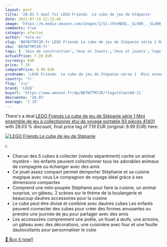 ```yaml
---
layout: post
title: '28.03 % deal for LEGO Friends  Le cube de jeu de Stépanie'
date: 2021-07-19 22:15:46
image: 'https://m.media-amazon.com/images/I/51-zVteND5L._SL500_._SL400_.jpg'
comments: true
category: ofertas
author: 'tole.es'
slug: 'B07W7TM72R-fr LEGO Friends Le cube de jeu de Stépanie série 1 Mini...'
sku: 'B07W7TM72R-fr'
tags: [ 'Jeux de construction','Jeux et Jouets','Jeux et jouets','lego', ]
actualPrice: 7.19 EUR
currency: EUR
price: 7.19
comparePrice: 9.99 EUR
prodname: 'LEGO Friends  Le cube de jeu de Stépanie série 1  Mini ensemble de jeu à collectionner  étui de voyage portable  93 pièces  41401'
country: 'fr'
flag: '🇫🇷'
brand: 'LEGO'
buyurl: 'https://www.amazon.fr/dp/B07W7TM72R/?tag=tolees0d-21'
descuento: '28.03'
average: '7.19'
---
```


There's a deal [LEGO Friends  Le cube de jeu de Stépanie série 1  Mini ensemble de jeu à collectionner  étui de voyage portable  93 pièces  41401](https://www.amazon.fr/dp/B07W7TM72R/?tag=tolees0d-21)  with  28.03 % discount, final price tag of  7.19 EUR (original: 9.99 EUR) here:

[![LEGO Friends  Le cube de jeu de Stépanie](https://m.media-amazon.com/images/I/51-zVteND5L._SL500_._SL400_.jpg)](https://www.amazon.fr/dp/B07W7TM72R/?tag=tolees0d-21)

ℹ️:

- Chacun des 5 cubes à collecter (vendu séparément) cache un animal mystère - les enfants peuvent collectionner tous les adorables animaux de compagnie ou échanger avec des amis
- Ce jouet assez compact permet demporter Stéphanie et sa cuisine magique avec vous Le compagnon de voyage idéal grâce à ses dimensions compactes
- Comprend une mini-poupée Stéphanie pour faire la cuisine, un animal surprise, un gâteau, 2 scènes sur le thème de la boulangerie et beaucoup dautres accessoires pour la cuisine
- Le cube peut être divisé et combiné avec dautres cubes Les enfants peuvent connecter des cubes pour créer des formes amusantes ou prendre une journée de jeu pour partager avec des amis
- Les accessoires comprennent une poêle, un fouet à œufs, une armoire, un gâteau avec des décorations, une cuisinière avec four et une feuille dautocollants pour personnaliser le cube

[🛒 Buy it now!!](https://www.amazon.fr/dp/B07W7TM72R/?tag=tolees0d-21)
